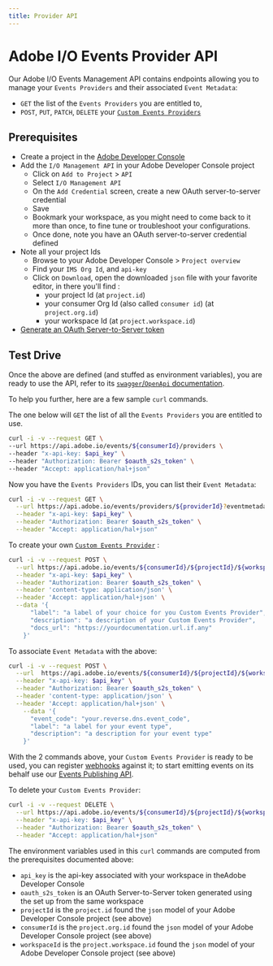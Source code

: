 ```yaml
---
title: Provider API
---
```


# Adobe I/O Events Provider API

Our Adobe I/O Events Management API contains endpoints allowing you to manage your `Events Providers` and their associated `Event Metadata`:

* `GET` the list of the `Events Providers` you are entitled to,
* `POST`, `PUT`, `PATCH`, `DELETE` your [`Custom Events Providers`](../using/custom-events.md)

## Prerequisites

* Create a project in the [Adobe Developer Console](https://developer.adobe.com/developer-console/docs/guides/projects/projects-empty/)
* Add the `I/O Management API` in your Adobe Developer Console project
  * Click on `Add to Project` > `API`
  * Select `I/O Management API`
  * On the `Add Credential` screen, create a new OAuth server-to-server credential
  * Save
  * Bookmark your workspace, as you might need to come back to it more than once, to fine tune or troubleshoot your configurations.
  * Once done, note you have an OAuth server-to-server credential defined
* Note all your project Ids
  * Browse to your Adobe Developer Console > `Project overview`
  * Find your `IMS Org Id`, and `api-key`
  * Click on `Download`, open the downloaded `json` file with your favorite editor, in there you'll find :
    * your project Id (at `project.id`)
    * your consumer Org Id (also called `consumer id`) (at `project.org.id`)
    * your workspace Id (at `project.workspace.id`)
* [Generate an OAuth Server-to-Server token](https://developer.adobe.com/developer-console/docs/guides/credentials/)

## Test Drive

Once the above are defined (and stuffed as environment variables),
you are ready to use the API, refer to its [`swagger`/`OpenApi` documentation](../api/index.md).

To help you further, here are a few sample `curl` commands.

The one below will `GET` the list of all the `Events Providers` you are entitled to use.

```bash
curl -i -v --request GET \
--url https://api.adobe.io/events/${consumerId}/providers \
--header "x-api-key: $api_key" \
--header "Authorization: Bearer $oauth_s2s_token" \
--header "Accept: application/hal+json"
```

Now you have the `Events Providers` IDs, you can list their `Event Metadata`:

```bash
curl -i -v --request GET \
  --url https://api.adobe.io/events/providers/${providerId}?eventmetadata=true \
  --header "x-api-key: $api_key" \
  --header "Authorization: Bearer $oauth_s2s_token" \
  --header "Accept: application/hal+json"
```

To create your own [`Custom Events Provider`](../using/custom_events.md) :

```bash
curl -i -v --request POST \
  --url https://api.adobe.io/events/${consumerId}/${projectId}/${workspaceId}/providers \
  --header "x-api-key: $api_key" \
  --header "Authorization: Bearer $oauth_s2s_token" \
  --header 'content-type: application/json' \
  --header 'Accept: application/hal+json' \
  --data '{
      "label": "a label of your choice for you Custom Events Provider",
      "description": "a description of your Custom Events Provider",
      "docs_url": "https://yourdocumentation.url.if.any"
    }'
```

To associate `Event Metadata` with the above:

```bash
curl -i -v --request POST \
  --url  https://api.adobe.io/events/${consumerId}/${projectId}/${workspaceId}/providers/${providerId}/eventmetadata \
  --header "x-api-key: $api_key" \
  --header "Authorization: Bearer $oauth_s2s_token" \
  --header 'content-type: application/json' \
  --header 'Accept: application/hal+json' \
    --data '{
      "event_code": "your.reverse.dns.event_code",
      "label": "a label for your event type",
      "description": "a description for your event type"
    }'
```

With the 2 commands above, your `Custom Events Provider` is ready to be used,
you can register [webhooks](../index.md) against it;
to start emitting events on its behalf use our [Events Publishing API](eventsingress-api.md).

To delete your `Custom Events Provider`:

```bash
curl -i -v --request DELETE \
  --url https://api.adobe.io/events/${consumerId}/${projectId}/${workspaceId}/providers/${providerId} \
  --header "x-api-key: $api_key" \
  --header "Authorization: Bearer $oauth_s2s_token" \
  --header "Accept: application/hal+json"
```

The environment variables used in this `curl` commands are computed from the prerequisites documented above:

* `api_key` is the api-key associated with your workspace in theAdobe Developer Console
* `oauth_s2s_token` is an OAuth Server-to-Server token generated using the set up from the same workspace
* `projectId` is the `project.id` found the `json` model of your Adobe Developer Console project (see above)
* `consumerId` is the `project.org.id` found the `json` model of your Adobe Developer Console project (see above)
* `workspaceId` is the `project.workspace.id` found the `json` model of your Adobe Developer Console project (see above)
